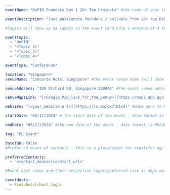 ```yaml
---
eventName: "DePIN Founders Day | 20+ Top Projects" #the name of your track or event and its mandatory

eventDescription: "Just passionate founders / builders from 20+ top DePIN projects taking the stage one by one, and sharing what they're building." #short description of your track or event limiting to 100-150 characters

#Topics will show up as labels on the event card.Only a maximum of 4 tags will be displayed on the event card. Some references for topics - Blockchain, Web3, Cryptocurrency, Tech Talks, Workshop, etc.

eventTopic: 
  - "DePIN"
  - "<Topic_2>"
  - "<Topic_3>"
  - "<Topic_4>" 

eventType: "Conference"

location: "Singapore" 
venueName: "Concorde Hotel Singapore" #the event venue name (will show up on the event card) or just leave it blank

venueAddress: "100 Orchard Rd, Singapore 238840" #the event venue address (will show up on a map) or just leave it blank

venueMapsLink: "[<Google_Map_link_for_the_venue>](https://maps.app.goo.gl/Sz9xQPQvmK38ZUHG6)" #the event venue Map link (will show up on a map) or just leave it blank

website: "[<your_website_url>](https://lu.ma/qx7l81vd)" #make sure to have all the relevant information: dates, venue, program, ticketing (if any), etc. or just leave it blank

startDate: "09/17/2024" # the start date of the event , date format is MM/DD/YYYY eg: if it is February 16th 2023 => 02/16/2023

endDate: "09/17/2024" #the end date of the event , date format is MM/DD/YYYY eg: if it is February 18th 2023 => 02/18/2023

tag: "PL Event" 

dateTBD: false 
#Preferred means of contacts - this is a placeholder for email(for eg:  - email|mailto:<email_id>) and other social handles like Twitter, LinkedIn, Discord, etc. (for eg.   - 'twitter|https://twitter.com/IPFS/status/1629199396700098560?s=20')

preferredContacts:
  - '<contact_means>|<contact_url>'

#Event host names and their respective logos(preferred size is 48px width, 48px height)-place the logo file on the path 'public/uploads' for eg.   - IPFS|ipfs-logo.png

eventHosts:
  - FrodoBots|<host_logo>
---
```

